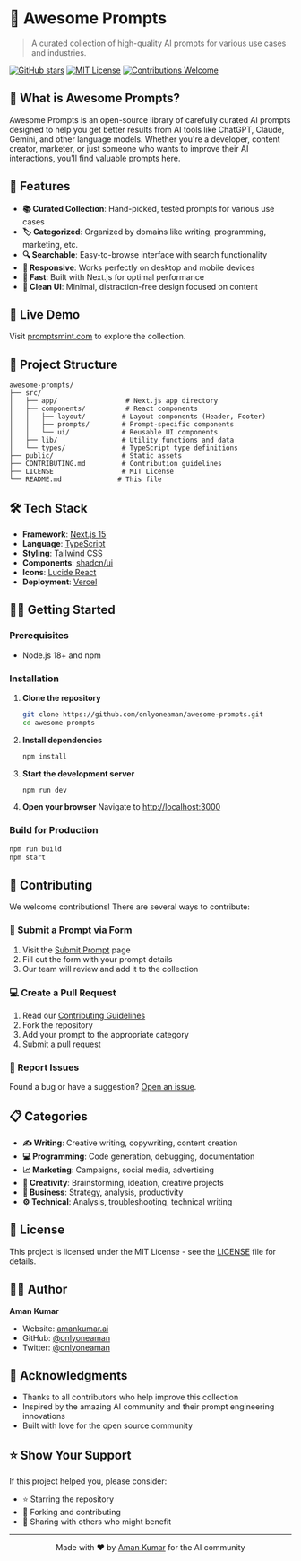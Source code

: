# 🚀 Awesome Prompts

> A curated collection of high-quality AI prompts for various use cases and industries.

[![GitHub stars](https://img.shields.io/github/stars/onlyoneaman/awesome-prompts?style=social)](https://github.com/onlyoneaman/awesome-prompts)
[![MIT License](https://img.shields.io/badge/license-MIT-blue.svg)](LICENSE)
[![Contributions Welcome](https://img.shields.io/badge/contributions-welcome-brightgreen.svg)](CONTRIBUTING.md)

## 🌟 What is Awesome Prompts?

Awesome Prompts is an open-source library of carefully curated AI prompts designed to help you get better results from AI tools like ChatGPT, Claude, Gemini, and other language models. Whether you're a developer, content creator, marketer, or just someone who wants to improve their AI interactions, you'll find valuable prompts here.

## 🎯 Features

- **📚 Curated Collection**: Hand-picked, tested prompts for various use cases
- **🏷️ Categorized**: Organized by domains like writing, programming, marketing, etc.
- **🔍 Searchable**: Easy-to-browse interface with search functionality
- **📱 Responsive**: Works perfectly on desktop and mobile devices
- **🚀 Fast**: Built with Next.js for optimal performance
- **🎨 Clean UI**: Minimal, distraction-free design focused on content

## 🚀 Live Demo

Visit [promptsmint.com](https://promptsmint.com) to explore the collection.

## 📂 Project Structure

```
awesome-prompts/
├── src/
│   ├── app/                 # Next.js app directory
│   ├── components/          # React components
│   │   ├── layout/         # Layout components (Header, Footer)
│   │   ├── prompts/        # Prompt-specific components
│   │   └── ui/             # Reusable UI components
│   ├── lib/                # Utility functions and data
│   └── types/              # TypeScript type definitions
├── public/                 # Static assets
├── CONTRIBUTING.md         # Contribution guidelines
├── LICENSE                 # MIT License
└── README.md              # This file
```

## 🛠️ Tech Stack

- **Framework**: [Next.js 15](https://nextjs.org/)
- **Language**: [TypeScript](https://www.typescriptlang.org/)
- **Styling**: [Tailwind CSS](https://tailwindcss.com/)
- **Components**: [shadcn/ui](https://ui.shadcn.com/)
- **Icons**: [Lucide React](https://lucide.dev/)
- **Deployment**: [Vercel](https://vercel.com/)

## 🏃‍♂️ Getting Started

### Prerequisites

- Node.js 18+ and npm

### Installation

1. **Clone the repository**
   ```bash
   git clone https://github.com/onlyoneaman/awesome-prompts.git
   cd awesome-prompts
   ```

2. **Install dependencies**
   ```bash
   npm install
   ```

3. **Start the development server**
   ```bash
   npm run dev
   ```

4. **Open your browser**
   Navigate to [http://localhost:3000](http://localhost:3000)

### Build for Production

```bash
npm run build
npm start
```

## 🤝 Contributing

We welcome contributions! There are several ways to contribute:

### 📝 Submit a Prompt via Form
1. Visit the [Submit Prompt](https://promptsmint.com/prompts/submit) page
2. Fill out the form with your prompt details
3. Our team will review and add it to the collection

### 💻 Create a Pull Request
1. Read our [Contributing Guidelines](CONTRIBUTING.md)
2. Fork the repository
3. Add your prompt to the appropriate category
4. Submit a pull request

### 🐛 Report Issues
Found a bug or have a suggestion? [Open an issue](https://github.com/onlyoneaman/awesome-prompts/issues).

## 📋 Categories

- **✍️ Writing**: Creative writing, copywriting, content creation
- **💻 Programming**: Code generation, debugging, documentation
- **📈 Marketing**: Campaigns, social media, advertising
- **🎨 Creativity**: Brainstorming, ideation, creative projects
- **💼 Business**: Strategy, analysis, productivity
- **⚙️ Technical**: Analysis, troubleshooting, technical writing

## 📄 License

This project is licensed under the MIT License - see the [LICENSE](LICENSE) file for details.

## 👨‍💻 Author

**Aman Kumar**
- Website: [amankumar.ai](https://amankumar.ai)
- GitHub: [@onlyoneaman](https://github.com/onlyoneaman)
- Twitter: [@onlyoneaman](https://twitter.com/onlyoneaman)

## 🙏 Acknowledgments

- Thanks to all contributors who help improve this collection
- Inspired by the amazing AI community and their prompt engineering innovations
- Built with love for the open source community

## ⭐ Show Your Support

If this project helped you, please consider:
- ⭐ Starring the repository
- 🍴 Forking and contributing
- 📢 Sharing with others who might benefit

---

<p align="center">
  Made with ❤️ by <a href="https://amankumar.ai">Aman Kumar</a> for the AI community
</p>

